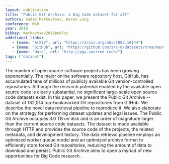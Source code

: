 ```yaml
---
layout: publication
title: "Public Git Archive: a Big Code dataset for all"
authors: Vadim Markovtsev, Waren Long
conference: MSR
year: 2018
bibkey: markovtsev2018public
additional_links:
   - {name: "ArXiV", url: "https://arxiv.org/abs/1803.10144"}
   - {name: "GitHub", url: "https://github.com/src-d/datasets/tree/master/PublicGitArchive"}
   - {name: "data", url: "http://pga.sourced.tech/"}
tags: ["dataset"]
---
```

The number of open source software projects has been growing exponentially. The major online software repository host, GitHub, has accumulated tens of millions of publicly available Git version-controlled repositories. Although the research potential enabled by the available open source code is clearly substantial, no significant large-scale open source code datasets exist. In this paper, we present the Public Git Archive -- dataset of 182,014 top-bookmarked Git repositories from GitHub. We describe the novel data retrieval pipeline to reproduce it. We also elaborate on the strategy for performing dataset updates and legal issues. The Public Git Archive occupies 3.0 TB on disk and is an order of magnitude larger than the current source code datasets. The dataset is made available through HTTP and provides the source code of the projects, the related metadata, and development history. The data retrieval pipeline employs an optimized worker queue model and an optimized archive format to efficiently store forked Git repositories, reducing the amount of data to download and persist. Public Git Archive aims to open a myriad of new opportunities for Big Code research. 
